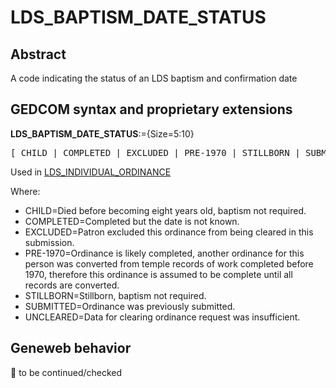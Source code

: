 ﻿# LDS_BAPTISM_DATE_STATUS
## Abstract
A code indicating the status of an LDS baptism and confirmation date


## GEDCOM syntax and proprietary extensions

**LDS_BAPTISM_DATE_STATUS**:={Size=5:10}
<pre>
[ CHILD | COMPLETED | EXCLUDED | PRE-1970 | STILLBORN | SUBMITTED | UNCLEARED ]
</pre>
Used in <a href=Ged.LDS_INDIVIDUAL_ORDINANCE.md>LDS_INDIVIDUAL_ORDINANCE</a><br />


Where:
- CHILD=Died before becoming eight years old, baptism not required.
- COMPLETED=Completed but the date is not known.
- EXCLUDED=Patron excluded this ordinance from being cleared in this submission.
- PRE-1970=Ordinance is likely completed, another ordinance for this person was converted from temple records of work completed before 1970, therefore this ordinance is assumed to be complete until all records are converted.
- STILLBORN=Stillborn, baptism not required.
- SUBMITTED=Ordinance was previously submitted.
- UNCLEARED=Data for clearing ordinance request was insufficient.

## Geneweb behavior



🚧 to be continued/checked

